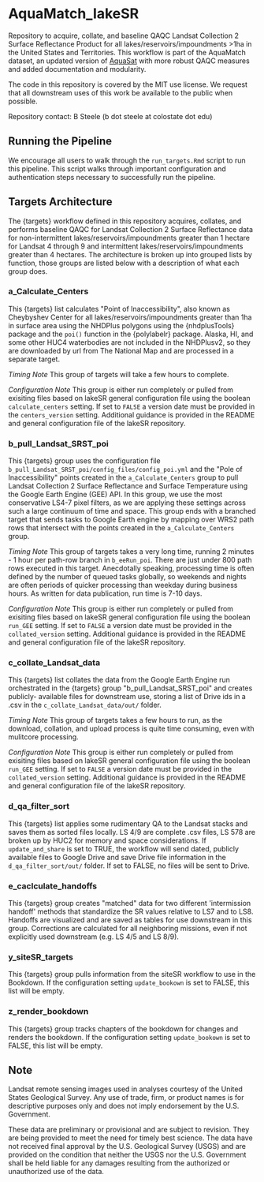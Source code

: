 # AquaMatch_lakeSR

Repository to acquire, collate, and baseline QAQC Landsat Collection 2 Surface 
Reflectance Product for all lakes/reservoirs/impoundments \>1ha in the United States
and Territories. This workflow is part of the AquaMatch dataset, an updated version
of [AquaSat](https://agupubs.onlinelibrary.wiley.com/doi/10.1029/2019WR024883) 
with more robust QAQC measures and added documentation and modularity. 

The code in this repository is covered by the MIT use license. We request that 
all downstream uses of this work be available to the public when possible.

Repository contact: B Steele (b dot steele at colostate dot edu)


## Running the Pipeline

We encourage all users to walk through the `run_targets.Rmd` script to run this
pipeline. This script walks through important configuration and authentication 
steps necessary to successfully run the pipeline. 


## Targets Architecture

The {targets} workflow defined in this repository acquires, collates, and performs 
baseline QAQC for Landsat Collection 2 Surface Reflectance data for non-intermittent 
lakes/reservoirs/impoundments greater than 1 hectare for Landsat 4 through 9 and
intermittent lakes/reservoirs/impoundments greater than 4 hectares. 
The architecture is broken up into grouped lists by function, those groups are 
listed below with a description of what each group does.


### a_Calculate_Centers

This {targets} list calculates "Point of Inaccessibility", also known as Cheybyshev 
Center for all lakes/reservoirs/impoundments greater than 1ha in surface area 
using the NHDPlus polygons using the {nhdplusTools} package and the `poi()` 
function in the {polylabelr} package. Alaska, HI, and some other HUC4 waterbodies 
are not included in the NHDPlusv2, so they are downloaded by url from The 
National Map and are processed in a separate target. 

*Timing Note*
This group of targets will take a few hours to complete.

*Configuration Note*
This group is either run completely or pulled from exisiting files based on lakeSR 
general configuration file using the boolean `calculate_centers` setting. If set
to `FALSE` a version date must be provided in the `centers_version` setting. 
Additional guidance is provided in the README and general configuration file of
the lakeSR repository.


### b_pull_Landsat_SRST_poi

This {targets} group uses the configuration file
`b_pull_Landsat_SRST_poi/config_files/config_poi.yml` and the "Pole of
Inaccessibility" points created in the `a_Calculate_Centers` group to pull
Landsat Collection 2 Surface Reflectance and Surface Temperature using the
Google Earth Engine (GEE) API. In this group, we use the most conservative LS4-7
pixel filters, as we are applying these settings across such a large continuum
of time and space. This group ends with a branched target that sends tasks to
Google Earth engine by mapping over WRS2 path rows that intersect with the
points created in the `a_Calculate_Centers` group. 

*Timing Note*
This group of targets takes a very long time, running 2 minutes - 1 hour per path-row
branch in `b_eeRun_poi`. There are just under 800 path rows executed in this
target. Anecdotally speaking, processing time is often defined by the number of
queued tasks globally, so weekends and nights are often periods of quicker
processing than weekday during business hours. As written for data publication, 
run time is 7-10 days.

*Configuration Note*
This group is either run completely or pulled from exisiting files based on lakeSR 
general configuration file using the boolean `run_GEE` setting. If set
to `FALSE` a version date must be provided in the `collated_version` setting. 
Additional guidance is provided in the README and general configuration file of
the lakeSR repository.


### c_collate_Landsat_data

This {targets} list collates the data from the Google Earth Engine run 
orchestrated in the {targets} group "b_pull_Landsat_SRST_poi" and creates publicly-
available files for downstream use, storing a list of Drive ids in a .csv in the
`c_collate_Landsat_data/out/` folder.

*Timing Note*
This group of targets takes a few hours to run, as the download, 
collation, and upload process is quite time consuming, even with mulitcore 
processing.

*Configuration Note*
This group is either run completely or pulled from exisiting files based on lakeSR 
general configuration file using the boolean `run_GEE` setting. If set
to `FALSE` a version date must be provided in the `collated_version` setting. 
Additional guidance is provided in the README and general configuration file of
the lakeSR repository.


### d_qa_filter_sort

This {targets} list applies some rudimentary QA to the Landsat stacks and saves
them as sorted files locally. LS 4/9 are complete .csv files, LS 578 are broken
up by HUC2 for memory and space considerations. If `update_and_share` is set to TRUE, the workflow
will send dated, publicly available files to Google Drive and save Drive file 
information in the `d_qa_filter_sort/out/` folder. If set to FALSE, no files
will be sent to Drive.


### e_caclculate_handoffs

This {targets} group creates "matched" data for two different 'intermission 
handoff' methods that standardize the SR values relative to LS7
and to LS8. Handoffs are visualized and are saved as tables for use downstream in
this group. Corrections are calculated for all neighboring missions, even if not explicitly
used downstream (e.g. LS 4/5 and LS 8/9).


### y_siteSR_targets

This {targets} group pulls information from the siteSR workflow to use in the 
Bookdown. If the configuration setting `update_bookown` is set to FALSE, this 
list will be empty.


### z_render_bookdown

This {targets} group tracks chapters of the bookdown for changes and renders
the bookdown. If the configuration setting `update_bookown` is set to FALSE, this 
list will be empty.

## Note

Landsat remote sensing images used in analyses courtesy of the United States 
Geological Survey. Any use of trade, firm, or product names is for descriptive 
purposes only and does not imply endorsement by the U.S. Government.

These data are preliminary or provisional and are subject to revision. They are 
being provided to meet the need for timely best science. The data have not received 
final approval by the U.S. Geological Survey (USGS) and are provided on the 
condition that neither the USGS nor the U.S. Government shall be held liable 
for any damages resulting from the authorized or unauthorized use of the data.
